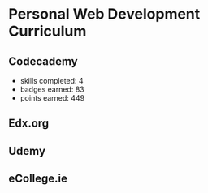 # Personal Web Development Curriculum

## Codecademy

- skills completed: 4
- badges earned: 83
- points earned: 449

## Edx.org

## Udemy

## eCollege.ie